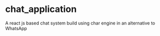 # chat_application
A react js based chat system build using char engine in an alternative to WhatsApp 
